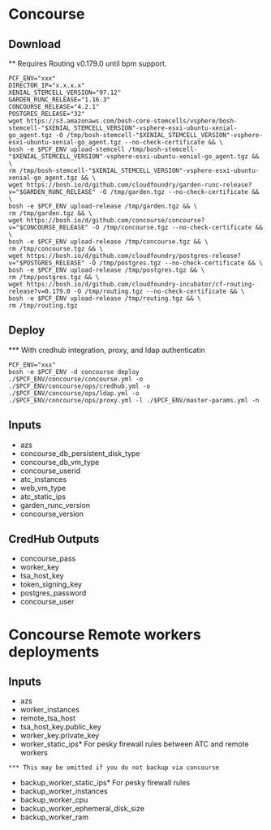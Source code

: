 # Concourse
## Download
** Requires Routing v0.179.0 until bpm support.
```
PCF_ENV="xxx"
DIRECTOR_IP="x.x.x.x"
XENIAL_STEMCELL_VERSION="97.12"
GARDEN_RUNC_RELEASE="1.16.3"
CONCOURSE_RELEASE="4.2.1"
POSTGRES_RELEASE="32"
wget https://s3.amazonaws.com/bosh-core-stemcells/vsphere/bosh-stemcell-"$XENIAL_STEMCELL_VERSION"-vsphere-esxi-ubuntu-xenial-go_agent.tgz -O /tmp/bosh-stemcell-"$XENIAL_STEMCELL_VERSION"-vsphere-esxi-ubuntu-xenial-go_agent.tgz --no-check-certificate && \
bosh -e $PCF_ENV upload-stemcell /tmp/bosh-stemcell-"$XENIAL_STEMCELL_VERSION"-vsphere-esxi-ubuntu-xenial-go_agent.tgz && \
rm /tmp/bosh-stemcell-"$XENIAL_STEMCELL_VERSION"-vsphere-esxi-ubuntu-xenial-go_agent.tgz && \
wget https://bosh.io/d/github.com/cloudfoundry/garden-runc-release?v="$GARDEN_RUNC_RELEASE" -O /tmp/garden.tgz --no-check-certificate && \
bosh -e $PCF_ENV upload-release /tmp/garden.tgz && \
rm /tmp/garden.tgz && \
wget https://bosh.io/d/github.com/concourse/concourse?v="$CONCOURSE_RELEASE" -O /tmp/concourse.tgz --no-check-certificate && \
bosh -e $PCF_ENV upload-release /tmp/concourse.tgz && \
rm /tmp/concourse.tgz && \
wget https://bosh.io/d/github.com/cloudfoundry/postgres-release?v="$POSTGRES_RELEASE" -O /tmp/postgres.tgz --no-check-certificate && \
bosh -e $PCF_ENV upload-release /tmp/postgres.tgz && \
rm /tmp/postgres.tgz && \
wget https://bosh.io/d/github.com/cloudfoundry-incubator/cf-routing-release?v=0.179.0 -O /tmp/routing.tgz --no-check-certificate && \
bosh -e $PCF_ENV upload-release /tmp/routing.tgz && \
rm /tmp/routing.tgz
```

## Deploy
*** With credhub integration, proxy, and ldap authenticatin
```
PCF_ENV="xxx"
bosh -e $PCF_ENV -d concourse deploy ./$PCF_ENV/concourse/concourse.yml -o ./$PCF_ENV/concourse/ops/credhub.yml -o ./$PCF_ENV/concourse/ops/ldap.yml -o ./$PCF_ENV/concourse/ops/proxy.yml -l ./$PCF_ENV/master-params.yml -n
```

## Inputs
- azs
- concourse_db_persistent_disk_type
- concourse_db_vm_type
- concourse_userid
- atc_instances
- web_vm_type
- atc_static_ips
- garden_runc_version
- concourse_version

## CredHub Outputs
- concourse_pass
- worker_key
- tsa_host_key
- token_signing_key
- postgres_password
- concourse_user

# Concourse Remote workers deployments
## Inputs
- azs
- worker_instances
- remote_tsa_host
- tsa_host_key.public_key
- worker_key.private_key
- worker_static_ips* For pesky firewall rules between ATC and remote workers

```*** This may be omitted if you do not backup via concourse```

- backup_worker_static_ips* For pesky firewall rules
- backup_worker_instances
- backup_worker_cpu
- backup_worker_ephemeral_disk_size
- backup_worker_ram
